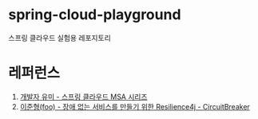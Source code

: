 # spring-cloud-playground
스프링 클라우드 실험용 레포지토리

# 레퍼런스
1. [개발자 유미 - 스프링 클라우드 MSA 시리즈](https://www.youtube.com/@xxxjjhhh/videos)
2. [이준형(foo) - 장애 없는 서비스를 만들기 위한 Resilience4j - CircuitBreaker](https://www.inflearn.com/course/%EC%9E%A5%EC%95%A0%EC%97%86%EB%8A%94-%EC%84%9C%EB%B9%84%EC%8A%A4-resilience4j-circuitbreaker)
